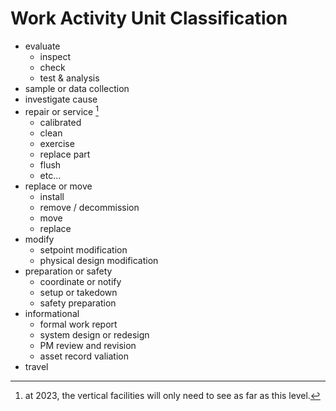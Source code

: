 # Work Activity Unit Classification

* evaluate
    * inspect
    * check
    * test & analysis
* sample or data collection
* investigate cause
* repair or service [^1]
    * calibrated
    * clean
    * exercise
    * replace part
    * flush
    * etc...
* replace or move
    * install
    * remove / decommission
    * move
    * replace
* modify
    * setpoint modification
    * physical design modification
* preparation or safety
    * coordinate or notify
    * setup or takedown
    * safety preparation
* informational
    * formal work report
    * system design or redesign
    * PM review and revision
    * asset record valiation
* travel

[^1]: at 2023, the vertical facilities will only need to see as far as this level.
